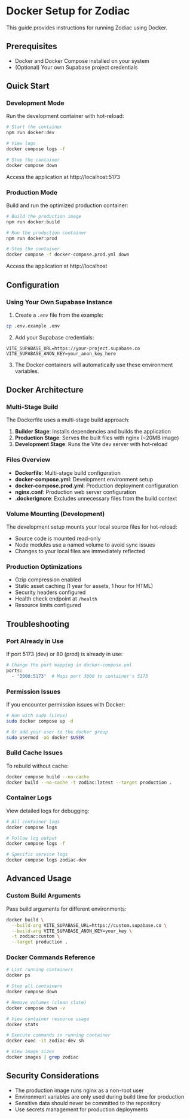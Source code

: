 # Docker Setup for Zodiac

This guide provides instructions for running Zodiac using Docker.

## Prerequisites

- Docker and Docker Compose installed on your system
- (Optional) Your own Supabase project credentials

## Quick Start

### Development Mode

Run the development container with hot-reload:

```bash
# Start the container
npm run docker:dev

# View logs
docker compose logs -f

# Stop the container
docker compose down
```

Access the application at http://localhost:5173

### Production Mode

Build and run the optimized production container:

```bash
# Build the production image
npm run docker:build

# Run the production container
npm run docker:prod

# Stop the container
docker compose -f docker-compose.prod.yml down
```

Access the application at http://localhost

## Configuration

### Using Your Own Supabase Instance

1. Create a `.env` file from the example:
```bash
cp .env.example .env
```

2. Add your Supabase credentials:
```env
VITE_SUPABASE_URL=https://your-project.supabase.co
VITE_SUPABASE_ANON_KEY=your_anon_key_here
```

3. The Docker containers will automatically use these environment variables.

## Docker Architecture

### Multi-Stage Build

The Dockerfile uses a multi-stage build approach:

1. **Builder Stage**: Installs dependencies and builds the application
2. **Production Stage**: Serves the built files with nginx (~20MB image)
3. **Development Stage**: Runs the Vite dev server with hot-reload

### Files Overview

- **Dockerfile**: Multi-stage build configuration
- **docker-compose.yml**: Development environment setup
- **docker-compose.prod.yml**: Production deployment configuration
- **nginx.conf**: Production web server configuration
- **.dockerignore**: Excludes unnecessary files from the build context

### Volume Mounting (Development)

The development setup mounts your local source files for hot-reload:
- Source code is mounted read-only
- Node modules use a named volume to avoid sync issues
- Changes to your local files are immediately reflected

### Production Optimizations

- Gzip compression enabled
- Static asset caching (1 year for assets, 1 hour for HTML)
- Security headers configured
- Health check endpoint at `/health`
- Resource limits configured

## Troubleshooting

### Port Already in Use

If port 5173 (dev) or 80 (prod) is already in use:

```bash
# Change the port mapping in docker-compose.yml
ports:
  - "3000:5173"  # Maps port 3000 to container's 5173
```

### Permission Issues

If you encounter permission issues with Docker:

```bash
# Run with sudo (Linux)
sudo docker compose up -d

# Or add your user to the docker group
sudo usermod -aG docker $USER
```

### Build Cache Issues

To rebuild without cache:

```bash
docker compose build --no-cache
docker build --no-cache -t zodiac:latest --target production .
```

### Container Logs

View detailed logs for debugging:

```bash
# All container logs
docker compose logs

# Follow log output
docker compose logs -f

# Specific service logs
docker compose logs zodiac-dev
```

## Advanced Usage

### Custom Build Arguments

Pass build arguments for different environments:

```bash
docker build \
  --build-arg VITE_SUPABASE_URL=https://custom.supabase.co \
  --build-arg VITE_SUPABASE_ANON_KEY=your_key \
  -t zodiac:custom \
  --target production .
```

### Docker Commands Reference

```bash
# List running containers
docker ps

# Stop all containers
docker compose down

# Remove volumes (clean slate)
docker compose down -v

# View container resource usage
docker stats

# Execute commands in running container
docker exec -it zodiac-dev sh

# View image sizes
docker images | grep zodiac
```

## Security Considerations

- The production image runs nginx as a non-root user
- Environment variables are only used during build time for production
- Sensitive data should never be committed to the repository
- Use secrets management for production deployments
